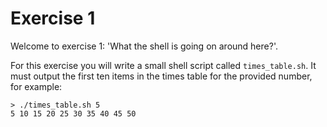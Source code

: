 Exercise 1
==========

Welcome to exercise 1: 'What the shell is going on around here?'.

For this exercise you will write a small shell script called `times_table.sh`. It must output the first ten items in the times table for the provided number, for example:

```
> ./times_table.sh 5
5 10 15 20 25 30 35 40 45 50
```